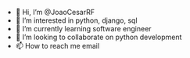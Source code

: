 - 👋 Hi, I’m @JoaoCesarRF
- 👀 I’m interested in python, django, sql
- 🌱 I’m currently learning software engineer
- 💞️ I’m looking to collaborate on python development
- 📫 How to reach me email

<!---
JoaoCesarRF/JoaoCesarRF is a ✨ special ✨ repository because its `README.md` (this file) appears on your GitHub profile.
You can click the Preview link to take a look at your changes.
--->
